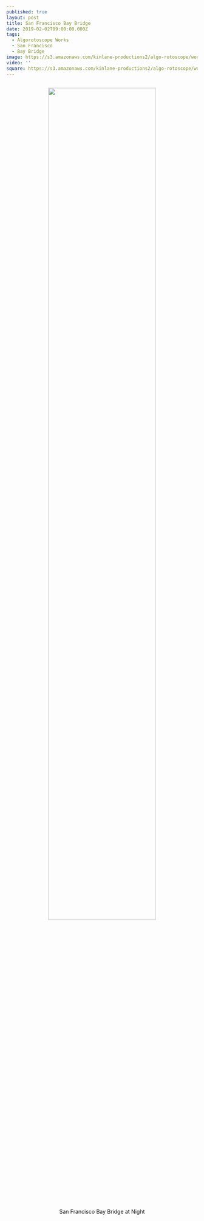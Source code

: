 ```yaml
---
published: true
layout: post
title: San Francisco Bay Bridge
date: 2019-02-02T09:00:00.000Z
tags:
  - Algorotoscope Works
  - San Francisco
  - Bay Bridge
image: https://s3.amazonaws.com/kinlane-productions2/algo-rotoscope/working/sf-city-bridge_atari_asteroids.jpg
video: ''
square: https://s3.amazonaws.com/kinlane-productions2/algo-rotoscope/working/sf-city-bridge_atari_asteroids-square.jpg
---
```

<p align="center"><img src="{{ page.image }}" width="75%" style="padding: 15px;" /></p>
<center>San Francisco Bay Bridge at Night</center>
